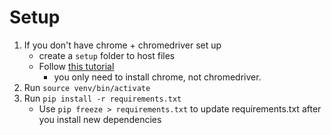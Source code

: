 # Setup

1. If you don't have chrome + chromedriver set up
   - create a `setup` folder to host files
   - Follow [this tutorial](https://cloudbytes.dev/snippets/run-selenium-and-chrome-on-wsl2)
     - you only need to install chrome, not chromedriver.
2. Run `source venv/bin/activate`
3. Run `pip install -r requirements.txt`
   - Use `pip freeze > requirements.txt` to update requirements.txt after you install new dependencies
